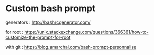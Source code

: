 # Custom bash prompt

generators :
http://bashrcgenerator.com/

for root :
https://unix.stackexchange.com/questions/366361/how-to-customize-the-prompt-for-root

with git :
https://blog.smarchal.com/bash-prompt-personnalise
